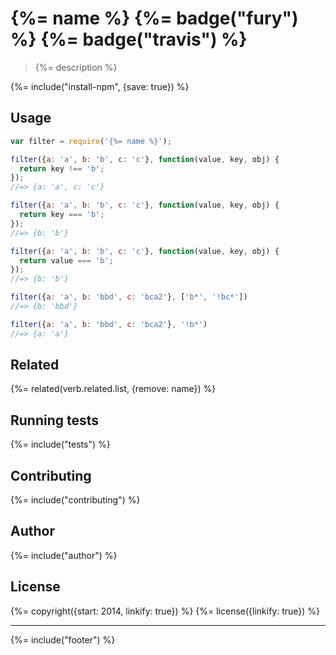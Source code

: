 # {%= name %} {%= badge("fury") %} {%= badge("travis") %}

> {%= description %}

{%= include("install-npm", {save: true}) %}

## Usage

```js
var filter = require('{%= name %}');

filter({a: 'a', b: 'b', c: 'c'}, function(value, key, obj) {
  return key !== 'b';
});
//=> {a: 'a', c: 'c'}

filter({a: 'a', b: 'b', c: 'c'}, function(value, key, obj) {
  return key === 'b';
});
//=> {b: 'b'}

filter({a: 'a', b: 'b', c: 'c'}, function(value, key, obj) {
  return value === 'b';
});
//=> {b: 'b'}

filter({a: 'a', b: 'bbd', c: 'bca2'}, ['b*', '!bc*'])
//=> {b: 'bbd'}

filter({a: 'a', b: 'bbd', c: 'bca2'}, '!b*')
//=> {a: 'a'}
```

## Related
{%= related(verb.related.list, {remove: name}) %}

## Running tests
{%= include("tests") %}

## Contributing
{%= include("contributing") %}

## Author
{%= include("author") %}

## License
{%= copyright({start: 2014, linkify: true}) %}
{%= license({linkify: true}) %}

***

{%= include("footer") %}
